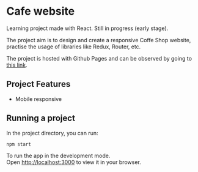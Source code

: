 
# Cafe website

Learning project made with React. Still in progress (early stage). 

The project aim is to design and create a responsive Coffe Shop website, practise the usage of libraries like Redux, Router, etc.

The project is hosted with Github Pages and can be observed by going to [this link](https://estaniulyte.github.io/coffee-shop/).

## Project Features

- Mobile responsive

## Running a project

In the project directory, you can run:

```
npm start
```

To run the app in the development mode.\
Open [http://localhost:3000](http://localhost:3000) to view it in your browser.
